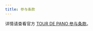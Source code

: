 ```yaml
---
title: 参与条款
---
```


详情请查看官方 [TOUR DE PANO 参与条款](https://drive.google.com/a/panoptes.com/file/d/15ueLG6VJoQ5Hx4rnpjFeuL3pG5DbrBbE/view?usp=sharing)。
